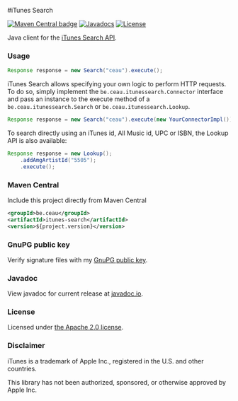 #iTunes Search

[![Maven Central badge](https://maven-badges.herokuapp.com/maven-central/be.ceau/itunes-search/badge.svg)](https://mvnrepository.com/artifact/be.ceau/itunes-search)  [![Javadocs](https://javadoc.io/badge/be.ceau/itunes-search.svg)](https://javadoc.io/doc/be.ceau/itunes-search)  [![License](https://img.shields.io/badge/License-Apache%202.0-blue.svg)](https://www.apache.org/licenses/LICENSE-2.0.txt)

Java client for the [iTunes Search API](https://affiliate.itunes.apple.com/resources/documentation/itunes-store-web-service-search-api/).


### Usage

```Java
Response response = new Search("ceau").execute();
```

iTunes Search allows specifying your own logic to perform HTTP requests. To do so, simply implement the `be.ceau.itunessearch.Connector` interface and pass an instance to the execute method of a `be.ceau.itunessearch.Search` or `be.ceau.itunessearch.Lookup`.

```Java
Response response = new Search("ceau").execute(new YourConnectorImpl());
```

To search directly using an iTunes id, All Music id, UPC or ISBN, the Lookup API is also available:

```Java
Response response = new Lookup();
	.addAmgArtistId("5505");
	.execute();
```

### Maven Central
Include this project directly from Maven Central
```XML
<groupId>be.ceau</groupId>
<artifactId>itunes-search</artifactId>
<version>${project.version}</version>
```

### GnuPG public key
Verify signature files with my [GnuPG public key](https://www.ceau.be/pubkey.gpg).

### Javadoc
View javadoc for current release at [javadoc.io](https://javadoc.io/doc/be.ceau/itunes-search).

### License
Licensed under [the Apache 2.0 license](https://www.apache.org/licenses/LICENSE-2.0.txt).

### Disclaimer
iTunes is a trademark of Apple Inc., registered in the U.S. and other countries.

This library has not been authorized, sponsored, or otherwise approved by Apple Inc.